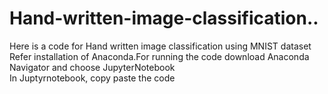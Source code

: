 # Hand-written-image-classification..
Here is a code for Hand written image classification using MNIST dataset <br/>
Refer installation of Anaconda.For running the code download Anaconda Navigator and choose JupyterNotebook<br/>
In Juptyrnotebook, copy paste the code<br/>
